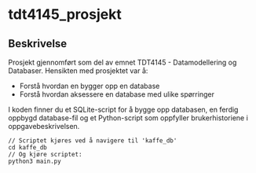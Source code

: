 # tdt4145_prosjekt

## Beskrivelse
Prosjekt gjennomført som del av emnet TDT4145 - Datamodellering og Databaser.
Hensikten med prosjektet var å:
- Forstå hvordan en bygger opp en database
- Forstå hvordan aksessere en database med ulike spørringer

I koden finner du et SQLite-script for å bygge opp databasen, en ferdig oppbygd database-fil og et Python-script som oppfyller brukerhistoriene i oppgavebeskrivelsen.

    // Scriptet kjøres ved å navigere til 'kaffe_db'
    cd kaffe_db
    // Og kjøre scriptet:
    python3 main.py